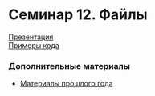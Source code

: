 # Семинар 12. Файлы

[Презентация](https://dbeliakov.github.io/hse-os-2018/seminars/12/slides/)  
[Примеры кода](code)  

### Дополнительные материалы
* [Материалы прошлого года](https://github.com/hseos/hseos-course/tree/master/2017/12-files1)